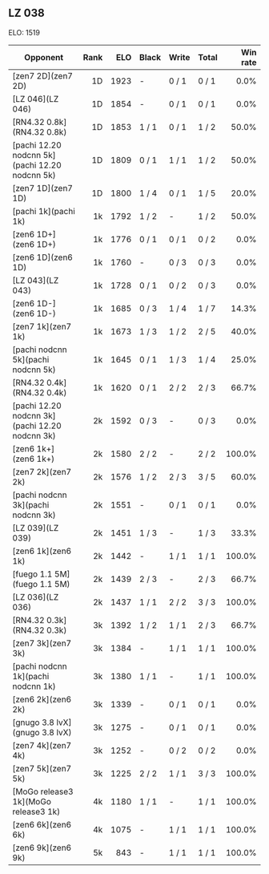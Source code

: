 ## LZ 038 ##

ELO: 1519

Opponent | Rank | ELO | Black | Write | Total | Win rate
---------|-----:|----:|-------|-------|-------|-------:
[zen7 2D](zen7 2D) | 1D | 1923 | - | 0 / 1 | 0 / 1 | 0.0%
[LZ 046](LZ 046) | 1D | 1854 | - | 0 / 1 | 0 / 1 | 0.0%
[RN4.32 0.8k](RN4.32 0.8k) | 1D | 1853 | 1 / 1 | 0 / 1 | 1 / 2 | 50.0%
[pachi 12.20 nodcnn 5k](pachi 12.20 nodcnn 5k) | 1D | 1809 | 0 / 1 | 1 / 1 | 1 / 2 | 50.0%
[zen7 1D](zen7 1D) | 1D | 1800 | 1 / 4 | 0 / 1 | 1 / 5 | 20.0%
[pachi 1k](pachi 1k) | 1k | 1792 | 1 / 2 | - | 1 / 2 | 50.0%
[zen6 1D+](zen6 1D+) | 1k | 1776 | 0 / 1 | 0 / 1 | 0 / 2 | 0.0%
[zen6 1D](zen6 1D) | 1k | 1760 | - | 0 / 3 | 0 / 3 | 0.0%
[LZ 043](LZ 043) | 1k | 1728 | 0 / 1 | 0 / 2 | 0 / 3 | 0.0%
[zen6 1D-](zen6 1D-) | 1k | 1685 | 0 / 3 | 1 / 4 | 1 / 7 | 14.3%
[zen7 1k](zen7 1k) | 1k | 1673 | 1 / 3 | 1 / 2 | 2 / 5 | 40.0%
[pachi nodcnn 5k](pachi nodcnn 5k) | 1k | 1645 | 0 / 1 | 1 / 3 | 1 / 4 | 25.0%
[RN4.32 0.4k](RN4.32 0.4k) | 1k | 1620 | 0 / 1 | 2 / 2 | 2 / 3 | 66.7%
[pachi 12.20 nodcnn 3k](pachi 12.20 nodcnn 3k) | 2k | 1592 | 0 / 3 | - | 0 / 3 | 0.0%
[zen6 1k+](zen6 1k+) | 2k | 1580 | 2 / 2 | - | 2 / 2 | 100.0%
[zen7 2k](zen7 2k) | 2k | 1576 | 1 / 2 | 2 / 3 | 3 / 5 | 60.0%
[pachi nodcnn 3k](pachi nodcnn 3k) | 2k | 1551 | - | 0 / 1 | 0 / 1 | 0.0%
[LZ 039](LZ 039) | 2k | 1451 | 1 / 3 | - | 1 / 3 | 33.3%
[zen6 1k](zen6 1k) | 2k | 1442 | - | 1 / 1 | 1 / 1 | 100.0%
[fuego 1.1 5M](fuego 1.1 5M) | 2k | 1439 | 2 / 3 | - | 2 / 3 | 66.7%
[LZ 036](LZ 036) | 2k | 1437 | 1 / 1 | 2 / 2 | 3 / 3 | 100.0%
[RN4.32 0.3k](RN4.32 0.3k) | 3k | 1392 | 1 / 2 | 1 / 1 | 2 / 3 | 66.7%
[zen7 3k](zen7 3k) | 3k | 1384 | - | 1 / 1 | 1 / 1 | 100.0%
[pachi nodcnn 1k](pachi nodcnn 1k) | 3k | 1380 | 1 / 1 | - | 1 / 1 | 100.0%
[zen6 2k](zen6 2k) | 3k | 1339 | - | 0 / 1 | 0 / 1 | 0.0%
[gnugo 3.8 lvX](gnugo 3.8 lvX) | 3k | 1275 | - | 0 / 1 | 0 / 1 | 0.0%
[zen7 4k](zen7 4k) | 3k | 1252 | - | 0 / 2 | 0 / 2 | 0.0%
[zen7 5k](zen7 5k) | 3k | 1225 | 2 / 2 | 1 / 1 | 3 / 3 | 100.0%
[MoGo release3 1k](MoGo release3 1k) | 4k | 1180 | 1 / 1 | - | 1 / 1 | 100.0%
[zen6 6k](zen6 6k) | 4k | 1075 | - | 1 / 1 | 1 / 1 | 100.0%
[zen6 9k](zen6 9k) | 5k | 843 | - | 1 / 1 | 1 / 1 | 100.0%
